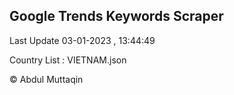 

## Google Trends Keywords Scraper 
 
Last Update 03-01-2023 , 13:44:49

Country List :
VIETNAM.json



© Abdul Muttaqin 

